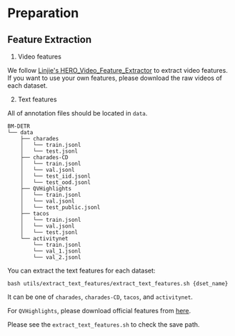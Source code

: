 # Preparation

## Feature Extraction

1. Video features

We follow [Linjie's HERO_Video_Feature_Extractor](https://github.com/linjieli222/HERO_Video_Feature_Extractor) to extract video features.
If you want to use your own features, please download the raw videos of each dataset.

2. Text features

All of annotation files should be located in `data`.

```angular2html
BM-DETR
└── data
    ├── charades
    │   └── train.jsonl
    │   └── test.jsonl
    ├── charades-CD
    │   └── train.jsonl
    │   └── val.jsonl
    │   └── test_iid.jsonl
    │   └── test_ood.jsonl
    ├── QVHighlights
    │   └── train.jsonl
    │   └── val.jsonl
    │   └── test_public.jsonl
    ├── tacos
    │   └── train.jsonl
    │   └── val.jsonl
    │   └── test.jsonl
    └── activitynet
        └── train.jsonl
        └── val_1.jsonl
        └── val_2.jsonl
```

You can extract the text features for each dataset:
```angular2html
bash utils/extract_text_features/extract_text_features.sh {dset_name}
```

It can be one of `charades`, `charades-CD`, `tacos`, and `activitynet`.

For `QVHighlights`, please download official features from [here](https://github.com/jayleicn/moment_detr).

Please see the `extract_text_features.sh` to check the save path.